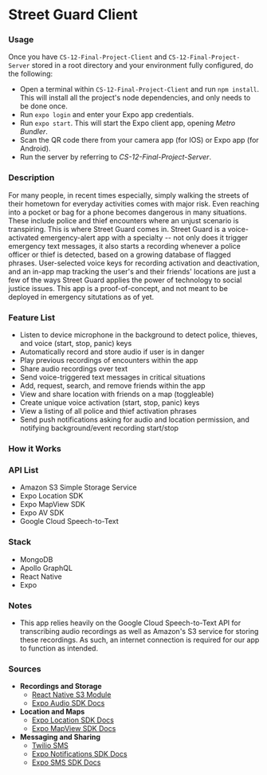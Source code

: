# Street Guard Client

### Usage

Once you have `CS-12-Final-Project-Client` and `CS-12-Final-Project-Server` stored in a root directory and your environment fully configured, do the following:

- Open a terminal within `CS-12-Final-Project-Client` and run `npm install`. This will install all the project's node dependencies, and only needs to be done once.
- Run `expo login` and enter your Expo app credentials.
- Run `expo start`. This will start the Expo client app, opening _Metro Bundler_.
- Scan the QR code there from your camera app (for IOS) or Expo app (for Android).
- Run the server by referring to _CS-12-Final-Project-Server_.

### Description

For many people, in recent times especially, simply walking the streets of their hometown for everyday activities comes with major risk. Even reaching into a pocket or bag for a phone becomes dangerous in many situations. These include police and thief encounters where an unjust scenario is transpiring. This is where Street Guard comes in. Street Guard is a voice-activated emergency-alert app with a specialty -- not only does it trigger emergency text messages, it also starts a recording whenever a police officer or thief is detected, based on a growing database of flagged phrases. User-selected voice keys for recording activation and deactivation, and an in-app map tracking the user's and their friends' locations are just a few of the ways Street Guard applies the power of technology to social justice issues. This app is a proof-of-concept, and not meant to be deployed in emergency situtations as of yet.

### Feature List

- Listen to device microphone in the background to detect police, thieves, and voice (start, stop, panic) keys
- Automatically record and store audio if user is in danger
- Play previous recordings of encounters within the app
- Share audio recordings over text
- Send voice-triggered text messages in critical situations
- Add, request, search, and remove friends within the app
- View and share location with friends on a map (toggleable)
- Create unique voice activation (start, stop, panic) keys
- View a listing of all police and thief activation phrases
- Send push notifications asking for audio and location permission, and notifying background/event recording start/stop

### How it Works

### API List

- Amazon S3 Simple Storage Service
- Expo Location SDK
- Expo MapView SDK
- Expo AV SDK
- Google Cloud Speech-to-Text

### Stack

- MongoDB
- Apollo GraphQL
- React Native
- Expo

### Notes

- This app relies heavily on the Google Cloud Speech-to-Text API for transcribing audio recordings as well as Amazon's S3 service for storing these recordings. As such, an internet connection is required for our app to function as intended.

### Sources
- **Recordings and Storage**
    - [React Native S3 Module](https://www.npmjs.com/package/react-native-aws3)
    - [Expo Audio SDK Docs](https://docs.expo.io/versions/latest/sdk/audio/)
- **Location and Maps**
    - [Expo Location SDK Docs](https://docs.expo.io/versions/latest/sdk/location/)
    - [Expo MapView SDK Docs](https://docs.expo.io/versions/latest/sdk/map-view/)
- **Messaging and Sharing**
    - [Twilio SMS](https://www.twilio.com/messaging)
    - [Expo Notifications SDK Docs](https://docs.expo.io/versions/latest/sdk/notifications/)
    - [Expo SMS SDK Docs](https://docs.expo.io/versions/v41.0.0/sdk/sms/)